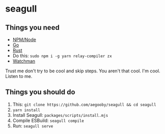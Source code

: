 # seagull

## Things you need
* [NPM/Node](https://nodejs.org/en/download/)
* [Go](https://go.dev/doc/install)
* [Rust](https://www.rust-lang.org/tools/install)
* Do this: `sudo npm i -g yarn relay-compiler zx`
* [Watchman](https://facebook.github.io/watchman/)

Trust me don't try to be cool and skip steps. You aren't that cool. I'm cool. Listen to me.

## Things you should do

1. This: `git clone https://github.com/aegooby/seagull && cd seagull`
2. `yarn install`
3. Install Seagull: `packages/scripts/install.mjs`
4. Compile ESBuild: `seagull compile`
5. Run: `seagull serve`
